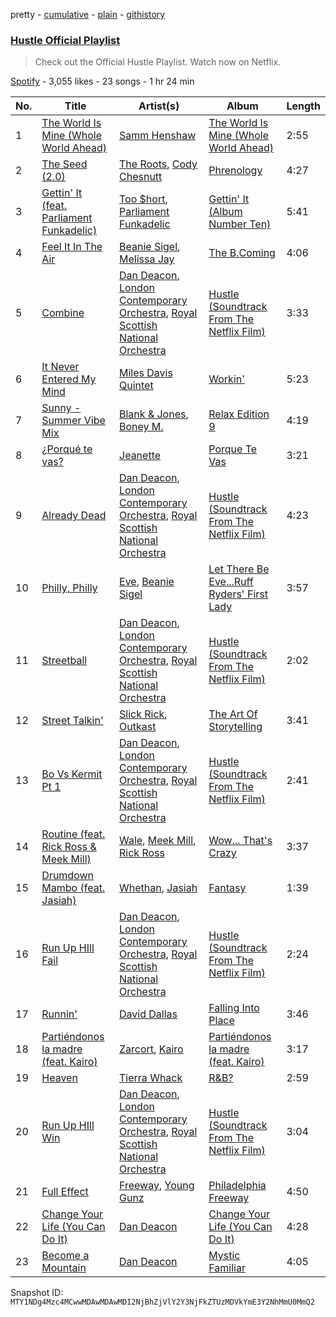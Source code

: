 pretty - [cumulative](/playlists/cumulative/37i9dQZF1DXbumjq5gXqxO.md) - [plain](/playlists/plain/37i9dQZF1DXbumjq5gXqxO) - [githistory](https://github.githistory.xyz/mackorone/spotify-playlist-archive/blob/main/playlists/plain/37i9dQZF1DXbumjq5gXqxO)

### [Hustle Official Playlist](https://open.spotify.com/playlist/37i9dQZF1DXbumjq5gXqxO)

> Check out the Official Hustle Playlist\. Watch now on Netflix.

[Spotify](https://open.spotify.com/user/spotify) - 3,055 likes - 23 songs - 1 hr 24 min

| No. | Title | Artist(s) | Album | Length |
|---|---|---|---|---|
| 1 | [The World Is Mine \(Whole World Ahead\)](https://open.spotify.com/track/4xmq2DFdbkwVqimOKQGZU7) | [Samm Henshaw](https://open.spotify.com/artist/1Q2mS59tFYLm2KGFoCgWN4) | [The World Is Mine \(Whole World Ahead\)](https://open.spotify.com/album/5g8JqJiCJig4cHawcL65Py) | 2:55 |
| 2 | [The Seed \(2.0\)](https://open.spotify.com/track/6HxweNytuEQdmGeVtZPZz3) | [The Roots](https://open.spotify.com/artist/78xUyw6FkVZrRAtziFdtdu), [Cody Chesnutt](https://open.spotify.com/artist/3sO8muEXafy2NGwUZByrTr) | [Phrenology](https://open.spotify.com/album/01FOonRYntwISzaCSa7S7p) | 4:27 |
| 3 | [Gettin' It \(feat\. Parliament Funkadelic\)](https://open.spotify.com/track/5K5dQsYdSdo2LKdepxbYAd) | [Too $hort](https://open.spotify.com/artist/4sb7rZNN93BSS6Gqgepo4v), [Parliament Funkadelic](https://open.spotify.com/artist/6XswoC68grx55in1WQnJ7E) | [Gettin' It \(Album Number Ten\)](https://open.spotify.com/album/27q3JlNTwpv5Zvf7yDReHH) | 5:41 |
| 4 | [Feel It In The Air](https://open.spotify.com/track/4rICUbwZZuqUOcgQgtux2k) | [Beanie Sigel](https://open.spotify.com/artist/0tCtGc5vt29zFZp6KXzN50), [Melissa Jay](https://open.spotify.com/artist/6jb1dhrzMSNG2WvN010zT5) | [The B.Coming](https://open.spotify.com/album/6XjOkMukhyyEORUU0ucQ7m) | 4:06 |
| 5 | [Combine](https://open.spotify.com/track/42Dz6t9alIUBXLyjNRpAzV) | [Dan Deacon](https://open.spotify.com/artist/5Z3IWpvwOvoaWodujHw7xh), [London Contemporary Orchestra](https://open.spotify.com/artist/1Uw2tN8RWQAKO3jtsqIJ8M), [Royal Scottish National Orchestra](https://open.spotify.com/artist/5xBSsPfZtPItmn72C2EHVf) | [Hustle \(Soundtrack From The Netflix Film\)](https://open.spotify.com/album/7osTe84eUynaCUW206CLnE) | 3:33 |
| 6 | [It Never Entered My Mind](https://open.spotify.com/track/6QlkHjQmo2YncQN5MQXgPZ) | [Miles Davis Quintet](https://open.spotify.com/artist/71Ur25Abq58vksqJINpGdx) | [Workin'](https://open.spotify.com/album/7buLIJn2VuqsVORghMEvli) | 5:23 |
| 7 | [Sunny \- Summer Vibe Mix](https://open.spotify.com/track/12Dov40hSJdrgS5uHGKNP3) | [Blank & Jones](https://open.spotify.com/artist/2XTff332rrZaE1rBM47Krp), [Boney M.](https://open.spotify.com/artist/54R6Y0I7jGUCveDTtI21nb) | [Relax Edition 9](https://open.spotify.com/album/0qVnxo6sYG3Dl7Fzw4PRKs) | 4:19 |
| 8 | [¿Porqué te vas?](https://open.spotify.com/track/11rsK9GDZ9UdWsxtDqnMmN) | [Jeanette](https://open.spotify.com/artist/2Asr5Otk5aKK272pK4ocG2) | [Porque Te Vas](https://open.spotify.com/album/1qCaXMufzGyuuhkwvl2TYy) | 3:21 |
| 9 | [Already Dead](https://open.spotify.com/track/1QWt5CGIXk31EPOkKJ59Y6) | [Dan Deacon](https://open.spotify.com/artist/5Z3IWpvwOvoaWodujHw7xh), [London Contemporary Orchestra](https://open.spotify.com/artist/1Uw2tN8RWQAKO3jtsqIJ8M), [Royal Scottish National Orchestra](https://open.spotify.com/artist/5xBSsPfZtPItmn72C2EHVf) | [Hustle \(Soundtrack From The Netflix Film\)](https://open.spotify.com/album/7osTe84eUynaCUW206CLnE) | 4:23 |
| 10 | [Philly, Philly](https://open.spotify.com/track/7Ll9lhs1IafmAqBCEjVxQ3) | [Eve](https://open.spotify.com/artist/4d3yvTptO48nOYTPBcPFZC), [Beanie Sigel](https://open.spotify.com/artist/0tCtGc5vt29zFZp6KXzN50) | [Let There Be Eve...Ruff Ryders' First Lady](https://open.spotify.com/album/4DcAYtMoE3O9B8uKrsExqE) | 3:57 |
| 11 | [Streetball](https://open.spotify.com/track/3ZmCfGFOw9xy5EnwAhOgVy) | [Dan Deacon](https://open.spotify.com/artist/5Z3IWpvwOvoaWodujHw7xh), [London Contemporary Orchestra](https://open.spotify.com/artist/1Uw2tN8RWQAKO3jtsqIJ8M), [Royal Scottish National Orchestra](https://open.spotify.com/artist/5xBSsPfZtPItmn72C2EHVf) | [Hustle \(Soundtrack From The Netflix Film\)](https://open.spotify.com/album/7osTe84eUynaCUW206CLnE) | 2:02 |
| 12 | [Street Talkin'](https://open.spotify.com/track/4TGHOWSNAwUXn5onDQr0P1) | [Slick Rick](https://open.spotify.com/artist/1W9qOBYRTfP7HcizWN43G1), [Outkast](https://open.spotify.com/artist/1G9G7WwrXka3Z1r7aIDjI7) | [The Art Of Storytelling](https://open.spotify.com/album/4cZL0gsOEIOPLXdhc18vex) | 3:41 |
| 13 | [Bo Vs Kermit Pt 1](https://open.spotify.com/track/3PtZ7SsYI8QsAXsGuunill) | [Dan Deacon](https://open.spotify.com/artist/5Z3IWpvwOvoaWodujHw7xh), [London Contemporary Orchestra](https://open.spotify.com/artist/1Uw2tN8RWQAKO3jtsqIJ8M), [Royal Scottish National Orchestra](https://open.spotify.com/artist/5xBSsPfZtPItmn72C2EHVf) | [Hustle \(Soundtrack From The Netflix Film\)](https://open.spotify.com/album/7osTe84eUynaCUW206CLnE) | 2:41 |
| 14 | [Routine \(feat\. Rick Ross & Meek Mill\)](https://open.spotify.com/track/5MqPHMhLXyZDDPHMGEF6MQ) | [Wale](https://open.spotify.com/artist/67nwj3Y5sZQLl72VNUHEYE), [Meek Mill](https://open.spotify.com/artist/20sxb77xiYeusSH8cVdatc), [Rick Ross](https://open.spotify.com/artist/1sBkRIssrMs1AbVkOJbc7a) | [Wow..\. That's Crazy](https://open.spotify.com/album/0JRDNN0AuZZiwyrOWkNDXC) | 3:37 |
| 15 | [Drumdown Mambo \(feat\. Jasiah\)](https://open.spotify.com/track/0ww5NVJt3quNKHp8Fn5wQK) | [Whethan](https://open.spotify.com/artist/0vqJkZ0RpLZixt3lTmD8vP), [Jasiah](https://open.spotify.com/artist/7502fDxg339jvGV08Jd4R0) | [Fantasy](https://open.spotify.com/album/1KrTC1K1M7kMAMDWlH1coX) | 1:39 |
| 16 | [Run Up HIll Fail](https://open.spotify.com/track/6bBqYFW5MgtPlFXoqkjdSZ) | [Dan Deacon](https://open.spotify.com/artist/5Z3IWpvwOvoaWodujHw7xh), [London Contemporary Orchestra](https://open.spotify.com/artist/1Uw2tN8RWQAKO3jtsqIJ8M), [Royal Scottish National Orchestra](https://open.spotify.com/artist/5xBSsPfZtPItmn72C2EHVf) | [Hustle \(Soundtrack From The Netflix Film\)](https://open.spotify.com/album/7osTe84eUynaCUW206CLnE) | 2:24 |
| 17 | [Runnin'](https://open.spotify.com/track/5tX9BkjTeQEoJCPTVVkRxx) | [David Dallas](https://open.spotify.com/artist/6ENAap6kOirsqATazyWBEP) | [Falling Into Place](https://open.spotify.com/album/6ZRmt0u5nhOO6olLbbOwj4) | 3:46 |
| 18 | [Partiéndonos la madre \(feat\. Kairo\)](https://open.spotify.com/track/77UT8koNrKQKeaoQaaETzb) | [Zarcort](https://open.spotify.com/artist/3ljuRRLVJKgXJKO0xNqzi6), [Kairo](https://open.spotify.com/artist/7uZ9KgUYREScmtxBjjjOQB) | [Partiéndonos la madre \(feat\. Kairo\)](https://open.spotify.com/album/55roRQ4nqgYbiuf8fG03dY) | 3:17 |
| 19 | [Heaven](https://open.spotify.com/track/5RMe2tA7RRyWP3cb3upPLd) | [Tierra Whack](https://open.spotify.com/artist/4lPl9gqgox3JDiaJ1yklKh) | [R&B?](https://open.spotify.com/album/1OTZupPjEaLRA8mbO4qvKz) | 2:59 |
| 20 | [Run Up HIll Win](https://open.spotify.com/track/5CqIB4GFzlWwfx7V4MEq6A) | [Dan Deacon](https://open.spotify.com/artist/5Z3IWpvwOvoaWodujHw7xh), [London Contemporary Orchestra](https://open.spotify.com/artist/1Uw2tN8RWQAKO3jtsqIJ8M), [Royal Scottish National Orchestra](https://open.spotify.com/artist/5xBSsPfZtPItmn72C2EHVf) | [Hustle \(Soundtrack From The Netflix Film\)](https://open.spotify.com/album/7osTe84eUynaCUW206CLnE) | 3:04 |
| 21 | [Full Effect](https://open.spotify.com/track/64DnGyz71FXuhIm5fAcXBh) | [Freeway](https://open.spotify.com/artist/2Jwr7hGoSNK3S3QBxh3T0z), [Young Gunz](https://open.spotify.com/artist/2sBv30RzdeMVPoBXbzjIo5) | [Philadelphia Freeway](https://open.spotify.com/album/41guLY5GEPG3GLREh0ck19) | 4:50 |
| 22 | [Change Your Life \(You Can Do It\)](https://open.spotify.com/track/17MXoU0jFQnhpf05xqDc8P) | [Dan Deacon](https://open.spotify.com/artist/5Z3IWpvwOvoaWodujHw7xh) | [Change Your Life \(You Can Do It\)](https://open.spotify.com/album/4WSbj69TjLn147E8bhQfYQ) | 4:28 |
| 23 | [Become a Mountain](https://open.spotify.com/track/1NIjx6oS7ECM5UtTpPUFIa) | [Dan Deacon](https://open.spotify.com/artist/5Z3IWpvwOvoaWodujHw7xh) | [Mystic Familiar](https://open.spotify.com/album/10e9Nf6QFZMTEy5TQm8G85) | 4:05 |

Snapshot ID: `MTY1NDg4Mzc4MCwwMDAwMDAwMDI2NjBhZjVlY2Y3NjFkZTUzMDVkYmE3Y2NhMmU0MmQ2`
